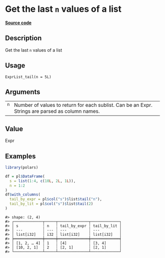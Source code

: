 

# Get the last <code>n</code> values of a list

[**Source code**](https://github.com/pola-rs/r-polars/tree/main/R/expr__list.R#L397)

## Description

Get the last <code>n</code> values of a list

## Usage

<pre><code class='language-R'>ExprList_tail(n = 5L)
</code></pre>

## Arguments

<table>
<tr>
<td style="white-space: nowrap; font-family: monospace; vertical-align: top">
<code id="ExprList_tail_:_n">n</code>
</td>
<td>
Number of values to return for each sublist. Can be an Expr. Strings are
parsed as column names.
</td>
</tr>
</table>

## Value

Expr

## Examples

``` r
library(polars)

df = pl$DataFrame(
  s = list(1:4, c(10L, 2L, 1L)),
  n = 1:2
)
df$with_columns(
  tail_by_expr = pl$col("s")$list$tail("n"),
  tail_by_lit = pl$col("s")$list$tail(2)
)
```

    #> shape: (2, 4)
    #> ┌─────────────┬─────┬──────────────┬─────────────┐
    #> │ s           ┆ n   ┆ tail_by_expr ┆ tail_by_lit │
    #> │ ---         ┆ --- ┆ ---          ┆ ---         │
    #> │ list[i32]   ┆ i32 ┆ list[i32]    ┆ list[i32]   │
    #> ╞═════════════╪═════╪══════════════╪═════════════╡
    #> │ [1, 2, … 4] ┆ 1   ┆ [4]          ┆ [3, 4]      │
    #> │ [10, 2, 1]  ┆ 2   ┆ [2, 1]       ┆ [2, 1]      │
    #> └─────────────┴─────┴──────────────┴─────────────┘
